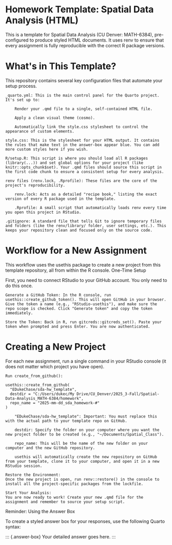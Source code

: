 # Homework Template: Spatial Data Analysis (HTML)

This is a template for Spatial Data Analysis (CU Denver: MATH-6384), pre-configured to produce styled HTML documents. It uses renv to ensure that every assignment is fully reproducible with the correct R package versions.


# What's in This Template?

This repository contains several key configuration files that automate your setup process.

    _quarto.yml: This is the main control panel for the Quarto project. It's set up to:

        Render your .qmd file to a single, self-contained HTML file.

        Apply a clean visual theme (cosmo).

        Automatically link the style.css stylesheet to control the appearance of custom elements.

    style.css: This is the stylesheet for your HTML output. It contains the rules that make text in the answer-box appear blue. You can add more custom styles here if you wish.

    R/setup.R: This script is where you should load all R packages (library(...)) and set global options for your project (like knitr::opts_chunk$set). Your .qmd files should source this script in the first code chunk to ensure a consistent setup for every analysis.

    renv files (renv.lock, .Rprofile): These files are the core of the project's reproducibility.

        renv.lock: Acts as a detailed "recipe book," listing the exact version of every R package used in the template.

        .Rprofile: A small script that automatically loads renv every time you open this project in RStudio.

    .gitignore: A standard file that tells Git to ignore temporary files and folders (like the renv/library/ folder, user settings, etc.). This keeps your repository clean and focused only on the source code.

# Workflow for a New Assignment

This workflow uses the usethis package to create a new project from this template repository, all from within the R console.
One-Time Setup

First, you need to connect RStudio to your GitHub account. You only need to do this once.

    Generate a GitHub Token: In the R console, run usethis::create_github_token(). This will open GitHub in your browser. Give the token a name (e.g., "RStudio-usethis"), and make sure the repo scope is checked. Click "Generate token" and copy the token immediately.

    Store the Token: Back in R, run gitcreds::gitcreds_set(). Paste your token when prompted and press Enter. You are now authenticated.

# Creating a New Project

For each new assignment, run a single command in your RStudio console (it does not matter which project you have open).

    Run create_from_github():

    usethis::create_from_github(
      "EDukeChase/sda-hw_template",
      destdir = "C:/Users/dukec/My Drive/CU_Denver/2025_3-Fall/Spatial-Data-Analysis_MATH-6384/homework",
      repo_name = "2025-mm-dd_sda_homework-#"
    )   

        "EDukeChase/sda-hw_template": Important: You must replace this with the actual path to your template repo on GitHub.

        destdir: Specify the folder on your computer where you want the new project folder to be created (e.g., "~/Documents/Spatial_Class").

        repo_name: This will be the name of the new folder on your computer and the new GitHub repository.

        usethis will automatically create the new repository on GitHub from your template, clone it to your computer, and open it in a new RStudio session.

    Restore the Environment:
    Once the new project is open, run renv::restore() in the console to install all the project-specific packages from the lockfile.

    Start Your Analysis:
    You are now ready to work! Create your new .qmd file for the assignment and remember to source your setup script.

Reminder: Using the Answer Box

To create a styled answer box for your responses, use the following Quarto syntax:

::: {.answer-box}
Your detailed answer goes here.
:::

